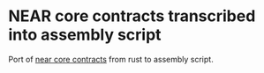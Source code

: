 # NEAR core contracts transcribed into assembly script

Port of [near core contracts](https://github.com/near/core-contracts) from rust to assembly script.

